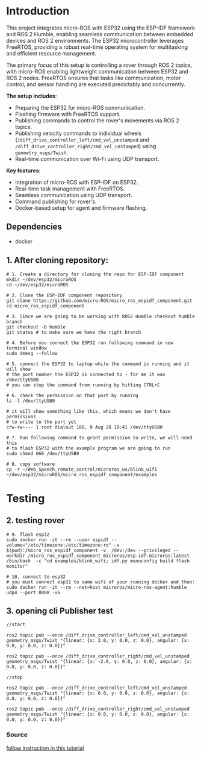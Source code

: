 # Introduction

This project integrates micro-ROS with ESP32 using the ESP-IDF framework and ROS 2 Humble, enabling seamless communication between embedded devices and ROS 2 environments. The ESP32 microcontroller leverages FreeRTOS, providing a robust real-time operating system for multitasking and efficient resource management. 

The primary focus of this setup is controlling a rover through ROS 2 topics, with micro-ROS enabling lightweight communication between ESP32 and ROS 2 nodes. FreeRTOS ensures that tasks like communication, motor control, and sensor handling are executed predictably and concurrently.

**The setup includes**:
- Preparing the ESP32 for micro-ROS communication.
- Flashing firmware with FreeRTOS support.
- Publishing commands to control the rover's movements via ROS 2 topics.
- Publishing velocity commands to individual wheels (`/diff_drive_controller_left/cmd_vel_unstamped` and `/diff_drive_controller_right/cmd_vel_unstamped`) using `geometry_msgs/Twist`.
- Real-time communication over Wi-Fi using UDP transport.

**Key features**:
- Integration of micro-ROS with ESP-IDF on ESP32.
- Real-time task management with FreeRTOS.
- Seamless communication using UDP transport.
- Command publishing for rover's.
- Docker-based setup for agent and firmware flashing.

## Dependencies

- docker

## 1. After cloning repository:

```
# 1. Create a directory for cloning the repo for ESP-IDF component
mkdir ~/dev/esp32/microROS
cd ~/dev/esp32/microROS

# 2. Clone the ESP-IDF component repository
git clone https://github.com/micro-ROS/micro_ros_espidf_component.git
cd micro_ros_espidf_component

# 3. Since we are going to be working with ROS2 Humble checkout humble branch
git checkout -b humble 
git status # to make sure we have the right branch

# 4. Before you connect the ESP32 run following command in new terminal window
sudo dmesg --follow

# 5. connect the ESP32 to laptop while the command is running and it will show 
# the port number the ESP32 is connected to - for me it was /dev/ttyUSB0
# you can stop the command from running by hitting CTRL+C

# 6. check the permission on that port by running
ls -l /dev/ttyUSB0

# it will show something like this, which means we don't have permissions 
# to write to the port yet
crw-rw---- 1 root dialout 188, 0 Aug 28 19:41 /dev/ttyUSB0

# 7. Run following command to grant permission to write, we will need this
# to flash ESP32 with the example program we are going to run 
sudo chmod 666 /dev/ttyUSB0

# 8. copy software
cp -r ~/Web_Speech_remote_control/microros_ws/blink_wifi ~/dev/esp32/microROS/micro_ros_espidf_component/examples
```

# Testing

## 2. testing rover

```
# 9. flash esp32
sudo docker run -it --rm --user espidf --volume="/etc/timezone:/etc/timezone:ro" -v  $(pwd):/micro_ros_espidf_component -v  /dev:/dev --privileged --workdir /micro_ros_espidf_component microros/esp-idf-microros:latest /bin/bash  -c "cd examples/blink_wifi; idf.py menuconfig build flash monitor"

# 10. connect to esp32 
# you must connect esp32 to same wifi of your running docker and then:
sudo docker run -it --rm --net=host microros/micro-ros-agent:humble udp4 --port 8888 -v6
```

## 3. opening cli Publisher test

```
//start

ros2 topic pub --once /diff_drive_controller_left/cmd_vel_unstamped geometry_msgs/Twist "{linear: {x: 2.0, y: 0.0, z: 0.0}, angular: {x: 0.0, y: 0.0, z: 0.0}}"

ros2 topic pub --once /diff_drive_controller_right/cmd_vel_unstamped geometry_msgs/Twist "{linear: {x: -2.0, y: 0.0, z: 0.0}, angular: {x: 0.0, y: 0.0, z: 0.0}}"

//stop

ros2 topic pub --once /diff_drive_controller_left/cmd_vel_unstamped geometry_msgs/Twist "{linear: {x: 0.0, y: 0.0, z: 0.0}, angular: {x: 0.0, y: 0.0, z: 0.0}}"

ros2 topic pub --once /diff_drive_controller_right/cmd_vel_unstamped geometry_msgs/Twist "{linear: {x: 0.0, y: 0.0, z: 0.0}, angular: {x: 0.0, y: 0.0, z: 0.0}}"
```

### Source 

[follow instruction in this tutorial](https://robofoundry.medium.com/esp32-micro-ros-actually-working-over-wifi-and-udp-transport-519a8ad52f65)